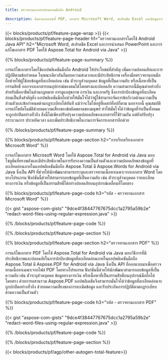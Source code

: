 ```yaml
---
title: ตรวจทานเอกสารผ่านแอพมือถือ Android 

description: ค้นหาและแทนที่ PDF, เอกสาร Microsoft Word, สเปรดชีต Excel และข้อมูลการนำเสนอ PowerPoint ผ่านแอปพลิเคชัน Android บนมือถือ
---
```


{{< blocks/products/pf/feature-page-wrap >}}
{{< blocks/products/pf/feature-page-header h1="ตรวจทานเอกสารโดยใช้ Android Java API" h2="Microsoft Word, สเปรดชีต Excel และการนำเสนอ PowerPoint และการแก้ไขเอกสาร PDF โดยใช้ Aspose.Total for Android via Java" >}}

{{% blocks/products/pf/feature-page-summary %}}

การแก้ไขเอกสารโดยใช้แอปพลิเคชันมือถือ Android ให้ประโยชน์ที่สำคัญ เพิ่มความปลอดภัยและการปฏิบัติตามข้อกำหนด ในขณะเดียวกันก็มอบความสะดวกและมีประสิทธิภาพ เครื่องมือตรวจทานบนมือถือช่วยให้ผู้ใช้ลบข้อมูลที่ละเอียดอ่อน เช่น ตัวระบุส่วนบุคคล ข้อมูลที่เป็นความลับ หรือเนื้อหาที่เป็นกรรมสิทธิ์ ออกจากเอกสารบนอุปกรณ์ของตนได้โดยตรงและปลอดภัย ความสามารถนี้มีคุณค่าอย่างยิ่งสำหรับมืออาชีพในด้านกฎหมาย การดูแลสุขภาพ การเงิน และภาครัฐ ซึ่งการปกป้องข้อมูลที่ละเอียดอ่อนเป็นสิ่งสำคัญยิ่ง แอปพลิเคชันมือถือช่วยให้มั่นใจได้ว่าผู้ใช้สามารถจัดการข้อกังวลด้านความเป็นส่วนตัวและข้อกำหนดด้านกฎระเบียบได้ทันที แม้ว่าจะไม่ได้อยู่ที่เดสก์ท็อปก็ตาม นอกจากนี้ คุณสมบัติการแก้ไขอัตโนมัติช่วยลดความเสี่ยงของข้อผิดพลาดของมนุษย์ ทำให้มั่นใจได้ว่าข้อมูลที่จำเป็นทั้งหมดจะถูกปกปิดอย่างทั่วถึง สิ่งนี้ไม่เพียงปรับปรุงความปลอดภัยของเอกสารที่ใช้ร่วมกัน แต่ยังปรับปรุงกระบวนการ ประหยัดเวลา และเพิ่มประสิทธิภาพในงานการจัดการเอกสารอีกด้วย

{{% /blocks/products/pf/feature-page-summary  %}}

{{% blocks/products/pf/feature-page-section  h2="การเรียบเรียงเอกสาร Microsoft Word" %}}

การแก้ไขเอกสาร Microsoft Word โดยใช้ Aspose.Total for Android via Java มอบโซลูชันที่ทรงพลังและมีประสิทธิภาพในการรับรองความเป็นส่วนตัวและความปลอดภัยของข้อมูลที่ละเอียดอ่อนภายในแอปพลิเคชันมือถือ Aspose.Total มี Aspose.Words for Android via Java ซึ่งเป็น API ที่ช่วยให้นักพัฒนาสามารถระบุและตรวจทานเนื้อหาเฉพาะจากเอกสาร Word โดยทางโปรแกรม ฟังก์ชันนี้ช่วยให้สามารถลบข้อมูลที่เป็นความลับ เช่น ตัวระบุส่วนบุคคล รายละเอียดทางการเงิน หรือข้อมูลที่เป็นกรรมสิทธิ์ได้อย่างปลอดภัยบนอุปกรณ์เคลื่อนที่โดยตรง 

{{% blocks/products/pf/feature-page-code h3="รหัส - ตรวจทานเอกสาร Microsoft Word" %}}

{{< gist "aspose-com-gists" "9dce4f38447767675dcc1a2795a59b2e" "redact-word-files-using-regular-expression.java" >}}

{{% /blocks/products/pf/feature-page-code  %}}

{{% /blocks/products/pf/feature-page-section %}}

{{% blocks/products/pf/feature-page-section  h2="ตรวจทานเอกสาร PDF" %}}

การแก้ไขเอกสาร PDF โดยใช้ Aspose.Total for Android via Java มอบวิธีการที่มีประสิทธิภาพและปลอดภัยในการปกป้องข้อมูลที่ละเอียดอ่อนภายในแอปพลิเคชันมือถือ Aspose.Total มี Aspose.PDF for Android via Java ซึ่งเป็น API ที่ออกแบบมาเพื่อตรวจทานเนื้อหาเฉพาะจากไฟล์ PDF โดยทางโปรแกรม ฟังก์ชันนี้ช่วยให้นักพัฒนาสามารถลบข้อมูลที่เป็นความลับ เช่น ตัวระบุส่วนบุคคล ข้อมูลทางการเงิน หรือเนื้อหาที่เป็นกรรมสิทธิ์บนอุปกรณ์มือถือได้โดยตรง ด้วยการผสานรวม Aspose.PDF แอปพลิเคชันจึงสามารถมั่นใจได้ว่าข้อมูลที่ละเอียดอ่อนจะถูกปกปิดอย่างทั่วถึง ช่วยลดความเสี่ยงของการละเมิดข้อมูล และรับประกันการปฏิบัติตามกฎระเบียบด้านความเป็นส่วนตัว

{{% blocks/products/pf/feature-page-code h3="รหัส - ตรวจทานเอกสาร PDF" %}}

{{< gist "aspose-com-gists" "9dce4f38447767675dcc1a2795a59b2e" "redact-word-files-using-regular-expression.java" >}}

{{% /blocks/products/pf/feature-page-code  %}}

{{% /blocks/products/pf/feature-page-section %}}

{{< blocks/products/pf/agp/other-autogen-total-feature>}}